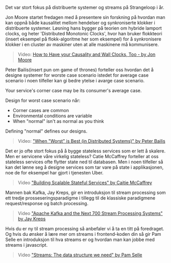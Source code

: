 Det var stort fokus på distribuerte systemer og streams på Strangeloop i år.

Jon Moore startet fredagen med å presentere sin forskning på hvordan man kan oppnå 
både kausalitet mellom hendelser og synkroniserte klokker i distribuerte systemer.
Løsning hans bygger på teorien om hybride lamport clocks, og heter 'Distributed 
Monotonic Clocks', hvor han bruker flokkteori (insert eksempel på flokk-algoritme her som eksempel)
for å synkronisere klokker i en cluster av maskiner uten at alle maskinene
må kommunisere.

> Video: [How to Have your Causality and Wall Clocks, Too - by Jon Moore](https://youtu.be/YqNGbvFHoKM)

Peter Bailis(insert pun om game of thrones) forteller oss hvordan det å 
designe systemer for worste case scenario istedet for average case scenario
i noen tilfeller kan gi bedre ytelse i avarge case scenario. 

Your service's corner case may be its consumer's average case.

Design for worst case scenario når:
* Corner cases are common
* Environmental conditions are variable
* When "normal" isn't as normal as you think

Defining "normal" defines our designs. 

> Video: ["When "Worst" is Best (in Distributed Systems)" by Peter Bailis](https://youtu.be/ZGIAypUUwoQ)

Det er jo ofte stort fokus på å bygge stateless services som er lett å skalere. 
Men er servicene våre virkelig stateless? Catie McCaffrey forteller at oss stateless 
services ofte flytter state ned til databasen. Men i noen tilfeller så kan det lønne
seg å designe services som tar vare på state i applikasjonen, noe de for eksempel har gjort i tjenesten Uber.

> Video ["Building Scalable Stateful Services" by Caitie McCaffrey](https://youtu.be/H0i_bXKwujQ)

Mannen bak Kafka, Jay Kreps, gir en introduksjon til stream processing som ett 
tredje prosseseringsparadigme i tillegg til de klassiske paradigmene request/response 
og batch processing.

> Video ["Apache Kafka and the Next 700 Stream Processing Systems" by Jay Kreps](https://youtu.be/9RMOc0SwRro)

Hvis du er ny til stream processing så anbefaler vi å ta en titt på foredraget.
Og hvis du ønsker å lære mer om streams i frontend-koden din så gir Pam Selle en
introduksjon til hva streams er og hvordan man kan jobbe med streams i javascript.

> Video ["Streams: The data structure we need" by Pam Selle](https://youtu.be/3iKkwzlch0o)  
